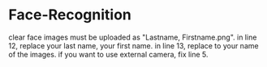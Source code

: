 # Face-Recognition
clear face images must be uploaded as "Lastname, Firstname.png".
in line 12, replace your last name, your first name.
in line 13, replace to your name of the images.
if you want to use external camera, fix line 5.
